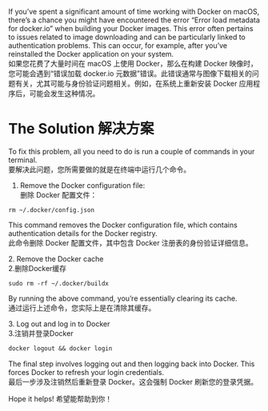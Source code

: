 If you’ve spent a significant amount of time working with Docker on macOS, there’s a chance you might have encountered the error “Error load metadata for docker.io” when building your Docker images. This error often pertains to issues related to image downloading and can be particularly linked to authentication problems. This can occur, for example, after you’ve reinstalled the Docker application on your system.  
如果您花费了大量时间在 macOS 上使用 Docker，那么在构建 Docker 映像时，您可能会遇到“错误加载 docker.io 元数据”错误。此错误通常与图像下载相关的问题有关，尤其可能与身份验证问题相关。例如，在系统上重新安装 Docker 应用程序后，可能会发生这种情况。

# The Solution 解决方案

To fix this problem, all you need to do is run a couple of commands in your terminal.  
要解决此问题，您所需要做的就是在终端中运行几个命令。

1. Remove the Docker configuration file:  
   删除 Docker 配置文件：

```
rm ~/.docker/config.json
```

This command removes the Docker configuration file, which contains authentication details for the Docker registry.  
此命令删除 Docker 配置文件，其中包含 Docker 注册表的身份验证详细信息。

2\. Remove the Docker cache  
2.删除Docker缓存

```
sudo rm -rf ~/.docker/buildx
```

By running the above command, you’re essentially clearing its cache.  
通过运行上述命令，您实际上是在清除其缓存。

3\. Log out and log in to Docker  
3.注销并登录Docker

```dockerfile
docker logout && docker login
```

The final step involves logging out and then logging back into Docker. This forces Docker to refresh your login credentials.  
最后一步涉及注销然后重新登录 Docker。这会强制 Docker 刷新您的登录凭据。

Hope it helps! 希望能帮助到你！
